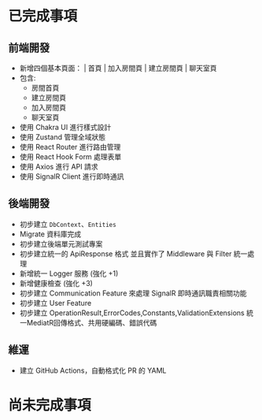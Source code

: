 ﻿# 已完成事項

## 前端開發

- 新增四個基本頁面： | 首頁 | 加入房間頁 | 建立房間頁 | 聊天室頁
- 包含:
  - 房間首頁
  - 建立房間頁
  - 加入房間頁
  - 聊天室頁
- 使用 Chakra UI 進行樣式設計
- 使用 Zustand 管理全域狀態
- 使用 React Router 進行路由管理
- 使用 React Hook Form 處理表單
- 使用 Axios 進行 API 請求
- 使用 SignalR Client 進行即時通訊

## 後端開發

- 初步建立 `DbContext`、`Entities`
- Migrate 資料庫完成
- 初步建立後端單元測試專案
- 初步建立統一的 ApiResponse 格式 並且實作了 Middleware 與 Filter 統一處理
- 新增統一 Logger 服務 (強化 +1)
- 新增健康檢查 (強化 +3)
- 初步建立 Communication Feature 來處理 SignalR 即時通訊職責相關功能
- 初步建立 User Feature
- 初步建立 OperationResult,ErrorCodes,Constants,ValidationExtensions 統一MediatR回傳格式、共用硬編碼、錯誤代碼
## 維運

- 建立 GitHub Actions，自動格式化 PR 的 YAML

# 尚未完成事項
